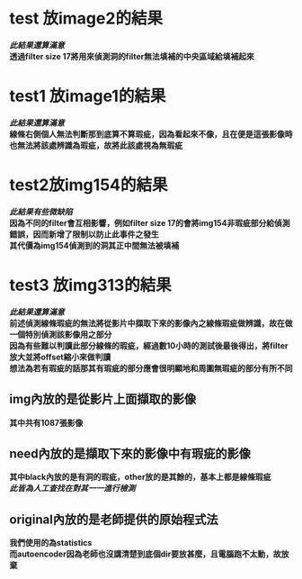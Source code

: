 # test 放image2的結果
***此結果還算滿意***  
**透過filter size 17將用來偵測洞的filter無法填補的中央區域給填補起來**
# test1 放image1的結果
***此結果還算滿意***  
**線條右側個人無法判斷那到底算不算瑕疵，因為看起來不像，且在便是這張影像時也無法將該處辨識為瑕疵，故將此該處視為無瑕疵**
# test2放img154的結果
***此結果有些微缺陷***  
**因為不同的filter會互相影響，例如filter size 17的會將img154非瑕疵部分給偵測錯誤，因而新增了限制以防止此事件之發生**  
**其代價為img154偵測到的洞其正中間無法被填補**
# test3 放img313的結果
***此結果還算滿意***  
**前述偵測線條瑕疵的無法將從影片中擷取下來的影像內之線條瑕疵做辨識，故在做一個特別偵測該影像用之部分**  
**因為有些難以判讀此部分線條的瑕疵，經過數10小時的測試後最後得出，將filter放大並將offset縮小來做判讀**  
**想法為若有瑕疵的話那其有瑕疵的部分應會很明顯地和周圍無瑕疵的部分有所不同**
## img內放的是從影片上面擷取的影像
**其中共有1087張影像**
## need內放的是擷取下來的影像中有瑕疵的影像
**其中black內放的是有洞的瑕疵，other放的是其餘的，基本上都是線條瑕疵**  
***此皆為人工查找在對其一一進行檢測***
## original內放的是老師提供的原始程式法
**我們使用的為statistics**  
**而autoencoder因為老師也沒講清楚到底個dir要放甚麼，且電腦跑不太動，故放棄**

